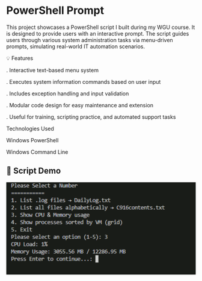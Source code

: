 
# PowerShell Prompt

This project showcases a PowerShell script I built during my WGU course. It is designed to provide users with an interactive prompt. The script guides users through various system administration tasks via menu-driven prompts, simulating real-world IT automation scenarios.

💡 Features

 . Interactive text-based menu system

 . Executes system information commands based on user input

 . Includes exception handling and input validation

 . Modular code design for easy maintenance and extension

 . Useful for training, scripting practice, and automated 
    support tasks

Technologies Used

Windows PowerShell

Windows Command Line

## 📸 Script Demo

![PowerShell Demo](prompt1.png)



